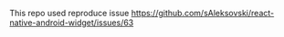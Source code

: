 This repo used reproduce issue https://github.com/sAleksovski/react-native-android-widget/issues/63
